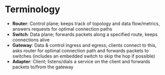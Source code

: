 # Terminology

- **Router**: Control plane; keeps track of topology and data flow/metrics, answers requests for optimal connection paths
- **Switch**: Data plane; forwards packets along a specified route, keeps connections alive
- **Gateway**: Data & control ingress and egress; clients connect to this, asks router for optimal connection path and forwards packets to switches (includes an embedded switch to skip the hop if possible)
- **Adapter**: Client; listens/dials a service on the client and forwards packets to/from the gateway
